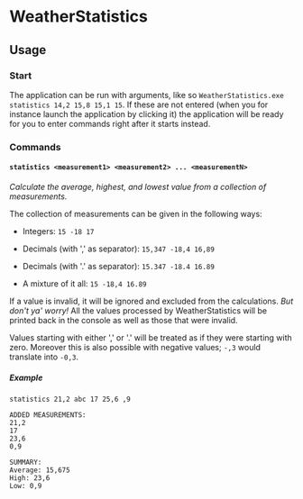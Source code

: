 # WeatherStatistics
## Usage
### Start
The application can be run with arguments, like so `WeatherStatistics.exe statistics 14,2 15,8 15,1 15`.
If these are not entered (when you for instance launch the application by clicking it) the application will be ready for you to enter commands right after it starts instead.

### Commands
#### `statistics <measurement1> <measurement2> ... <measurementN>`
*Calculate the average, highest, and lowest value from a collection of measurements.*

The collection of measurements can be given in the following ways:

* Integers: `15 -18 17`

* Decimals (with ',' as separator): `15,347 -18,4 16,89`

* Decimals (with '.' as separator): `15.347 -18.4 16.89`

* A mixture of it all: `15 -18,4 16.89`

If a value is invalid, it will be ignored and excluded from the calculations. *But don't ya' worry!* All the values processed by WeatherStatistics will be printed back in the console as well as those that were invalid.

Values starting with either ',' or '.' will be treated as if they were starting with zero. Moreover this is also possible with negative values; `-,3` would translate into `-0,3`.

##### Example
```
statistics 21,2 abc 17 25,6 ,9

ADDED MEASUREMENTS:
21,2
17
23,6
0,9

SUMMARY:
Average: 15,675
High: 23,6
Low: 0,9
```
